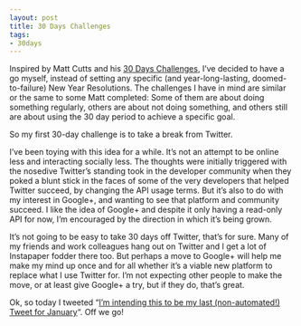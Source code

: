 ```yaml
---
layout: post
title: 30 Days Challenges
tags:
- 30days
---
```



Inspired by Matt Cutts and his [30 Days Challenges](http://www.mattcutts.com/blog/type/30-days/), I’ve decided to have a go myself, instead of setting any specific (and year-long-lasting, doomed-to-failure) New Year Resolutions. The challenges I have in mind are similar or the same to some Matt completed: Some of them are about doing something regularly, others are about not doing something, and others still are about using the 30 day period to achieve a specific goal.

So my first 30-day challenge is to take a break from Twitter.

I’ve been toying with this idea for a while. It’s not an attempt to be online less and interacting socially less. The thoughts were initially triggered with the nosedive Twitter’s standing took in the developer community when they poked a blunt stick in the faces of some of the very developers that helped Twitter succeed, by changing the API usage terms. But it’s also to do with my interest in Google+, and wanting to see that platform and community succeed. I like the idea of Google+ and despite it only having a read-only API for now, I’m encouraged by the direction in which it’s being grown.

It’s not going to be easy to take 30 days off Twitter, that’s for sure. Many of my friends and work colleagues hang out on Twitter and I get a lot of Instapaper fodder there too. But perhaps a move to Google+ will help me make my mind up once and for all whether it’s a viable new platform to replace what I use Twitter for. I’m not expecting other people to make the move, or at least give Google+ a try, but if they do, that’s great.

Ok, so today I tweeted “[I’m intending this to be my last (non-automated!) Tweet for January](https://twitter.com/qmacro/status/286442992393404416)“. Off we go!


